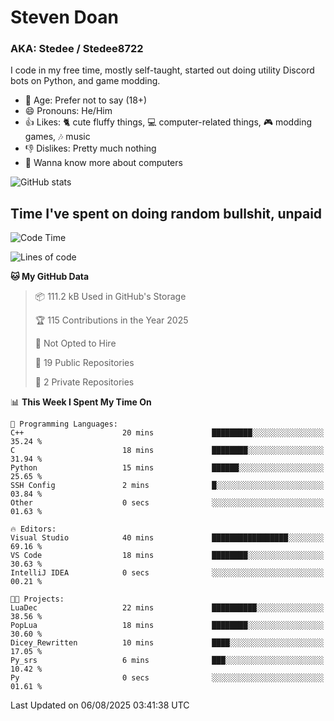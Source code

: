 # Steven Doan
### AKA: Stedee / Stedee8722
I code in my free time, mostly self-taught, started out doing utility Discord bots on Python, and game modding.

- 🤔 Age: Prefer not to say (18+)
- 😄 Pronouns: He/Him
- 👍 Likes: 🐈 cute fluffy things, 💻 computer-related things, 🎮 modding games, 🎶 music
- 👎 Dislikes: Pretty much nothing
- 🥹 Wanna know more about computers

![GitHub stats](https://github-readme-stats-iota-mocha-40.vercel.app/api?username=Stedee8722&show=prs_merged,prs_merged_percentage&show_icons=true&theme=transparent)

## Time I've spent on doing random bullshit, unpaid
<!--START_SECTION:Time I've spent on doing random bullshit, unpaid-->
![Code Time](http://img.shields.io/badge/Code%20Time-301%20hrs%2017%20mins-blue)

![Lines of code](https://img.shields.io/badge/From%20Hello%20World%20I%27ve%20Written-87.0%20thousand%20lines%20of%20code-blue)

**🐱 My GitHub Data** 

> 📦 111.2 kB Used in GitHub's Storage 
 > 
> 🏆 115 Contributions in the Year 2025
 > 
> 🚫 Not Opted to Hire
 > 
> 📜 19 Public Repositories 
 > 
> 🔑 2 Private Repositories 
 > 
📊 **This Week I Spent My Time On** 

```text
💬 Programming Languages: 
C++                      20 mins             █████████░░░░░░░░░░░░░░░░   35.24 % 
C                        18 mins             ████████░░░░░░░░░░░░░░░░░   31.94 % 
Python                   15 mins             ██████░░░░░░░░░░░░░░░░░░░   25.65 % 
SSH Config               2 mins              █░░░░░░░░░░░░░░░░░░░░░░░░   03.84 % 
Other                    0 secs              ░░░░░░░░░░░░░░░░░░░░░░░░░   01.63 % 

🔥 Editors: 
Visual Studio            40 mins             █████████████████░░░░░░░░   69.16 % 
VS Code                  18 mins             ████████░░░░░░░░░░░░░░░░░   30.63 % 
IntelliJ IDEA            0 secs              ░░░░░░░░░░░░░░░░░░░░░░░░░   00.21 % 

🐱‍💻 Projects: 
LuaDec                   22 mins             ██████████░░░░░░░░░░░░░░░   38.56 % 
PopLua                   18 mins             ████████░░░░░░░░░░░░░░░░░   30.60 % 
Dicey_Rewritten          10 mins             ████░░░░░░░░░░░░░░░░░░░░░   17.05 % 
Py_srs                   6 mins              ███░░░░░░░░░░░░░░░░░░░░░░   10.42 % 
Py                       0 secs              ░░░░░░░░░░░░░░░░░░░░░░░░░   01.61 % 
```


 Last Updated on 06/08/2025 03:41:38 UTC
<!--END_SECTION:Time I've spent on doing random bullshit, unpaid-->
